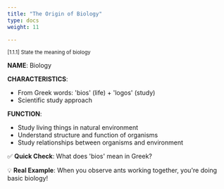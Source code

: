```yaml
---
title: "The Origin of Biology"
type: docs
weight: 11

---
```

<sub>[1.1.1] State the meaning of biology</sub>

**NAME**: Biology

**CHARACTERISTICS**:
- From Greek words: 'bios' (life) + 'logos' (study)
- Scientific study approach

**FUNCTION**:
- Study living things in natural environment
- Understand structure and function of organisms
- Study relationships between organisms and environment

✅ **Quick Check**: What does 'bios' mean in Greek?

💡 **Real Example**: When you observe ants working together, you're doing basic biology!